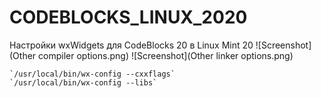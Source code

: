 # CODEBLOCKS_LINUX_2020
Настройки wxWidgets для CodeBlocks 20 в Linux Mint 20
![Screenshot](Other compiler options.png)
![Screenshot](Other linker options.png)
```
`/usr/local/bin/wx-config --cxxflags`
`/usr/local/bin/wx-config --libs`
```
